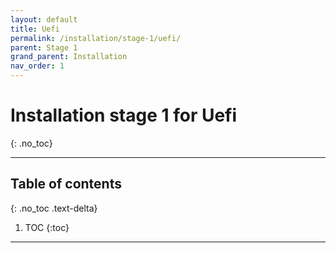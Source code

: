 ```yaml
---
layout: default
title: Uefi
permalink: /installation/stage-1/uefi/
parent: Stage 1
grand_parent: Installation
nav_order: 1
---
```


# Installation stage 1 for Uefi
{: .no_toc}

---

## Table of contents
{: .no_toc .text-delta}

1. TOC
{:toc}

---

